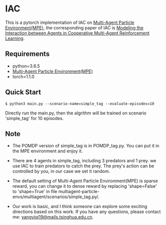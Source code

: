 # IAC

This is a pytorch implementation of IAC on [Multi-Agent Particle Environment(MPE)](https://github.com/openai/multiagent-particle-envs), the corresponding paper of IAC is [Modeling the Interaction between Agents in Cooperative Multi-Agent Reinforcement Learning](https://arxiv.org/abs/2102.06042).

## Requirements

- python=3.6.5
- [Multi-Agent Particle Environment(MPE)](https://github.com/openai/multiagent-particle-envs)
- torch=1.1.0

## Quick Start

```shell
$ python3 main.py --scenario-name=simple_tag --evaluate-episodes=10
```

Directly run the main.py, then the algrithm will be trained on scenario 'simple_tag' for 10 episodes.

## Note

+ The POMDP version of simple_tag is in POMDP_tag.py. You can put it in the MPE environment and enjoy it.

+ There are 4 agents in simple_tag, including 3 predators and 1 prey. we use IAC to train predators to catch the prey. The prey's action can be controlled by you, in our case we set it random. 

+ The default setting of Multi-Agent Particle Environment(MPE) is sparse reward, you can change it to dense reward by replacing 'shape=False' to 'shape=True' in file multiagent-particle-envs/multiagent/scenarios/simple_tag.py/.

+ Our work is basic, and I think someone can explore some exciting directions based on this work. If you have any questions, please contact me: yangyiqi19@mails.tsinghua.edu.cn.